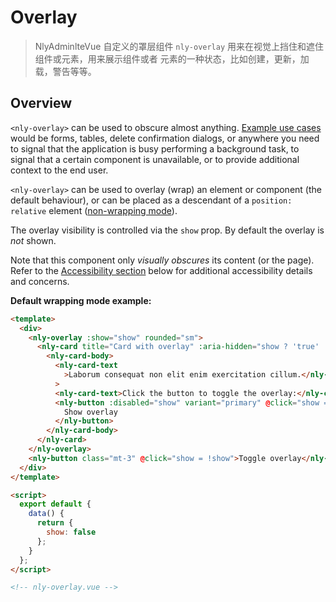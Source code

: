 # Overlay

> NlyAdminlteVue 自定义的罩层组件 `nly-overlay` 用来在视觉上挡住和遮住组件或元素，用来展示组件或者
> 元素的一种状态，比如创建，更新，加载，警告等等。

## Overview

`<nly-overlay>` can be used to obscure almost anything. [Example use cases](#use-case-examples) would
be forms, tables, delete confirmation dialogs, or anywhere you need to signal that the application
is busy performing a background task, to signal that a certain component is unavailable, or to
provide additional context to the end user.

`<nly-overlay>` can be used to overlay (wrap) an element or component (the default behaviour), or can
be placed as a descendant of a `position: relative` element
([non-wrapping mode](#non-wrapping-mode)).

The overlay visibility is controlled via the `show` prop. By default the overlay is _not_ shown.

<div class="alert alert-info">
  <p class="mb-0">
    Note that this component only <em>visually obscures</em> its content (or the page). Refer to the
    <a href="#accessibility" class="alert-link">Accessibility section</a> below for additional
    accessibility details and concerns.
  </p>
</div>

**Default wrapping mode example:**

```html
<template>
  <div>
    <nly-overlay :show="show" rounded="sm">
      <nly-card title="Card with overlay" :aria-hidden="show ? 'true' : null">
        <nly-card-body>
          <nly-card-text
            >Laborum consequat non elit enim exercitation cillum.</nly-card-text
          >
          <nly-card-text>Click the button to toggle the overlay:</nly-card-text>
          <nly-button :disabled="show" variant="primary" @click="show = true">
            Show overlay
          </nly-button>
        </nly-card-body>
      </nly-card>
    </nly-overlay>
    <nly-button class="mt-3" @click="show = !show">Toggle overlay</nly-button>
  </div>
</template>

<script>
  export default {
    data() {
      return {
        show: false
      };
    }
  };
</script>

<!-- nly-overlay.vue -->
```
